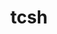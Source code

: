 ---
title: "tcsh"
layout: cache
categories: [package, develop-2024-06-16]
meta: {"versions": ["6.24.00"], "compilers": ["gcc@=12.3.0", "gcc@=7.3.1"], "oss": ["amzn2"], "platforms": ["linux"], "targets": ["aarch64", "neoverse_n1", "neoverse_v1", "x86_64_v3"], "stacks": ["aws-isc", "aws-isc-aarch64", "aws-pcluster-neoverse_v1", "root"], "num_specs": 5, "num_specs_by_stack": {"root": 5, "aws-pcluster-neoverse_v1": 2, "aws-isc": 1, "aws-isc-aarch64": 2}}
spec_details: [{"hash": "pfmw3ksfvqcq7v5tfef3izpgajypfvru", "compiler": "gcc@=12.3.0", "versions": ["6.24.00"], "os": "amzn2", "platform": "linux", "target": "neoverse_v1", "variants": ["build_system=autotools", "patches=3a4e60f"], "stacks": ["root", "aws-pcluster-neoverse_v1"], "size": "-", "tarball": "https://binaries.spack.io/releases/develop-2024-06-16/build_cache/linux-amzn2-neoverse_v1/gcc-12.3.0/tcsh-6.24.00/linux-amzn2-neoverse_v1-gcc-12.3.0-tcsh-6.24.00-pfmw3ksfvqcq7v5tfef3izpgajypfvru.spack"}, {"hash": "mevjx7a55p7jj6ejkkf3g4mrwnour3ff", "compiler": "gcc@=7.3.1", "versions": ["6.24.00"], "os": "amzn2", "platform": "linux", "target": "x86_64_v3", "variants": ["build_system=autotools", "patches=3a4e60f"], "stacks": ["aws-isc", "root"], "size": "-", "tarball": "https://binaries.spack.io/releases/develop-2024-06-16/build_cache/linux-amzn2-x86_64_v3/gcc-7.3.1/tcsh-6.24.00/linux-amzn2-x86_64_v3-gcc-7.3.1-tcsh-6.24.00-mevjx7a55p7jj6ejkkf3g4mrwnour3ff.spack"}, {"hash": "kc6agbcn3mvmgs6xkagix636b3wlnqjo", "compiler": "gcc@=7.3.1", "versions": ["6.24.00"], "os": "amzn2", "platform": "linux", "target": "aarch64", "variants": ["build_system=autotools", "patches=3a4e60f"], "stacks": ["aws-isc-aarch64", "root"], "size": "-", "tarball": "https://binaries.spack.io/releases/develop-2024-06-16/build_cache/linux-amzn2-aarch64/gcc-7.3.1/tcsh-6.24.00/linux-amzn2-aarch64-gcc-7.3.1-tcsh-6.24.00-kc6agbcn3mvmgs6xkagix636b3wlnqjo.spack"}, {"hash": "zh4yygozqvmtbmwary5nbf3ecanhugke", "compiler": "gcc@=7.3.1", "versions": ["6.24.00"], "os": "amzn2", "platform": "linux", "target": "neoverse_n1", "variants": ["build_system=autotools", "patches=3a4e60f"], "stacks": ["aws-isc-aarch64", "root"], "size": "-", "tarball": "https://binaries.spack.io/releases/develop-2024-06-16/build_cache/linux-amzn2-neoverse_n1/gcc-7.3.1/tcsh-6.24.00/linux-amzn2-neoverse_n1-gcc-7.3.1-tcsh-6.24.00-zh4yygozqvmtbmwary5nbf3ecanhugke.spack"}, {"hash": "23v3f2dgk3cpd3norb7buy4el22gyxg6", "compiler": "gcc@=12.3.0", "versions": ["6.24.00"], "os": "amzn2", "platform": "linux", "target": "neoverse_n1", "variants": ["build_system=autotools", "patches=3a4e60f"], "stacks": ["root", "aws-pcluster-neoverse_v1"], "size": "-", "tarball": "https://binaries.spack.io/releases/develop-2024-06-16/build_cache/linux-amzn2-neoverse_n1/gcc-12.3.0/tcsh-6.24.00/linux-amzn2-neoverse_n1-gcc-12.3.0-tcsh-6.24.00-23v3f2dgk3cpd3norb7buy4el22gyxg6.spack"}]
---